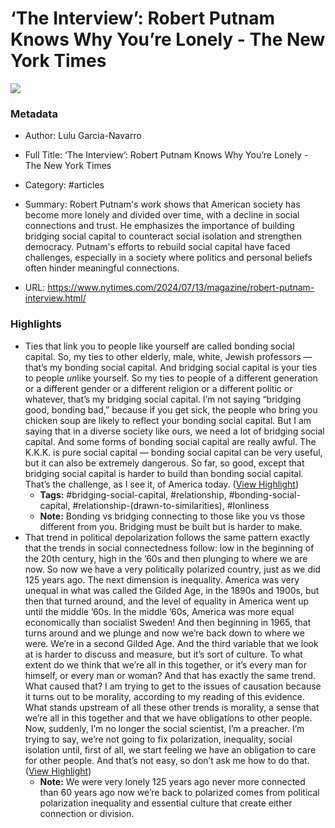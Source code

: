 # ‘The Interview’: Robert Putnam Knows Why You’re Lonely - The New York Times

![](https://static01.nyt.com/images/2024/07/21/magazine/21mag-interview-putnam-05/21mag-interview-putnam-05-facebookJumbo.jpg)

### Metadata

- Author: Lulu Garcia-Navarro
- Full Title: ‘The Interview’: Robert Putnam Knows Why You’re Lonely - The New York Times
- Category: #articles

- Summary: Robert Putnam's work shows that American society has become more lonely and divided over time, with a decline in social connections and trust. He emphasizes the importance of building bridging social capital to counteract social isolation and strengthen democracy. Putnam's efforts to rebuild social capital have faced challenges, especially in a society where politics and personal beliefs often hinder meaningful connections. 

- URL: https://www.nytimes.com/2024/07/13/magazine/robert-putnam-interview.html/

### Highlights

- Ties that link you to people like yourself are called bonding social capital. So, my ties to other elderly, male, white, Jewish professors — that’s my bonding social capital. And bridging social capital is your ties to people *un*like yourself. So my ties to people of a different generation or a different gender or a different religion or a different politic or whatever, that’s my bridging social capital. I’m not saying “bridging good, bonding bad,” because if you get sick, the people who bring you chicken soup are likely to reflect your bonding social capital. But I am saying that in a diverse society like ours, we need a lot of bridging social capital. And some forms of bonding social capital are really awful. The K.K.K. is pure social capital — bonding social capital can be very useful, but it can also be extremely dangerous. So far, so good, except that bridging social capital is harder to build than bonding social capital. That’s the challenge, as I see it, of America today. ([View Highlight](https://read.readwise.io/read/01j3bfpz0h4dwk7anwcw0y40qc))
    - **Tags:** #bridging-social-capital, #relationship, #bonding-social-capital, #relationship-(drawn-to-similarities), #lonliness
    - **Note:** Bonding vs bridging connecting to those like you vs those different from you. Bridging must be built but is harder to make.
- That trend in political depolarization follows the same pattern exactly that the trends in social connectedness follow: low in the beginning of the 20th century, high in the ’60s and then plunging to where we are now. So now we have a very politically polarized country, just as we did 125 years ago. The next dimension is inequality. America was very unequal in what was called the Gilded Age, in the 1890s and 1900s, but then that turned around, and the level of equality in America went up until the middle ’60s. In the middle ’60s, America was more equal economically than socialist Sweden! And then beginning in 1965, that turns around and we plunge and now we’re back down to where we were. We’re in a second Gilded Age. And the third variable that we look at is harder to discuss and measure, but it’s sort of culture. To what extent do we think that we’re all in this together, or it’s every man for himself, or every man or woman? And that has exactly the same trend. What caused that? I am trying to get to the issues of causation because it turns out to be morality, according to my reading of this evidence. What stands upstream of all these other trends is morality, a sense that we’re all in this together and that we have obligations to other people. Now, suddenly, I’m no longer the social scientist, I’m a preacher. I’m trying to say, we’re not going to fix polarization, inequality, social isolation until, first of all, we start feeling we have an obligation to care for other people. And that’s not easy, so don’t ask me how to do that. ([View Highlight](https://read.readwise.io/read/01j3bgcz4k4h66hacrr3sehv14))
    - **Note:** We were very lonely 125 years ago never more connected than 60 years ago now we’re back to polarized comes from political polarization inequality and essential culture that create either connection or division.
